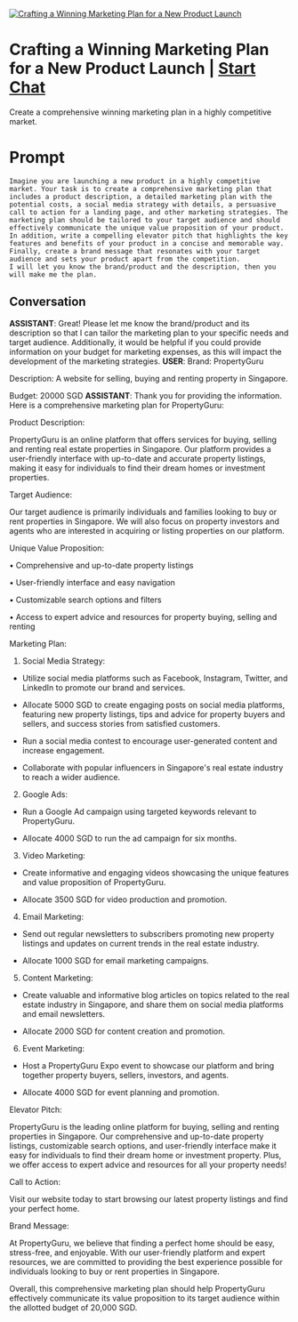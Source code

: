 
[![Crafting a Winning Marketing Plan for a New Product Launch](https://flow-prompt-covers.s3.us-west-1.amazonaws.com/icon/futuristic/futu_7.png)](https://gptcall.net/chat.html?data=%7B%22contact%22%3A%7B%22id%22%3A%226dwEYcbXkD3yi61FH0Is0%22%2C%22flow%22%3Atrue%7D%7D)
# Crafting a Winning Marketing Plan for a New Product Launch | [Start Chat](https://gptcall.net/chat.html?data=%7B%22contact%22%3A%7B%22id%22%3A%226dwEYcbXkD3yi61FH0Is0%22%2C%22flow%22%3Atrue%7D%7D)
Create a comprehensive winning marketing plan in a highly competitive market.

# Prompt

```
Imagine you are launching a new product in a highly competitive market. Your task is to create a comprehensive marketing plan that includes a product description, a detailed marketing plan with the potential costs, a social media strategy with details, a persuasive call to action for a landing page, and other marketing strategies. The marketing plan should be tailored to your target audience and should effectively communicate the unique value proposition of your product. In addition, write a compelling elevator pitch that highlights the key features and benefits of your product in a concise and memorable way. Finally, create a brand message that resonates with your target audience and sets your product apart from the competition.
I will let you know the brand/product and the description, then you will make me the plan.
```

## Conversation

**ASSISTANT**: Great! Please let me know the brand/product and its description so that I can tailor the marketing plan to your specific needs and target audience. Additionally, it would be helpful if you could provide information on your budget for marketing expenses, as this will impact the development of the marketing strategies.
**USER**: Brand: PropertyGuru

Description: A website for selling, buying and renting property in Singapore.

Budget: 20000 SGD
**ASSISTANT**: Thank you for providing the information. Here is a comprehensive marketing plan for PropertyGuru:



Product Description:

PropertyGuru is an online platform that offers services for buying, selling and renting real estate properties in Singapore. Our platform provides a user-friendly interface with up-to-date and accurate property listings, making it easy for individuals to find their dream homes or investment properties.



Target Audience:

Our target audience is primarily individuals and families looking to buy or rent properties in Singapore. We will also focus on property investors and agents who are interested in acquiring or listing properties on our platform.



Unique Value Proposition:

• Comprehensive and up-to-date property listings

• User-friendly interface and easy navigation

• Customizable search options and filters

• Access to expert advice and resources for property buying, selling and renting



Marketing Plan:



1. Social Media Strategy: 

- Utilize social media platforms such as Facebook, Instagram, Twitter, and LinkedIn to promote our brand and services. 

- Allocate 5000 SGD to create engaging posts on social media platforms, featuring new property listings, tips and advice for property buyers and sellers, and success stories from satisfied customers.

- Run a social media contest to encourage user-generated content and increase engagement.

- Collaborate with popular influencers in Singapore's real estate industry to reach a wider audience.



2. Google Ads:

- Run a Google Ad campaign using targeted keywords relevant to PropertyGuru.

- Allocate 4000 SGD to run the ad campaign for six months.



3. Video Marketing:

- Create informative and engaging videos showcasing the unique features and value proposition of PropertyGuru.

- Allocate 3500 SGD for video production and promotion.



4. Email Marketing:

- Send out regular newsletters to subscribers promoting new property listings and updates on current trends in the real estate industry.

- Allocate 1000 SGD for email marketing campaigns.



5. Content Marketing:

- Create valuable and informative blog articles on topics related to the real estate industry in Singapore, and share them on social media platforms and email newsletters.

- Allocate 2000 SGD for content creation and promotion.



6. Event Marketing:

- Host a PropertyGuru Expo event to showcase our platform and bring together property buyers, sellers, investors, and agents.

- Allocate 4000 SGD for event planning and promotion.



Elevator Pitch: 

PropertyGuru is the leading online platform for buying, selling and renting properties in Singapore. Our comprehensive and up-to-date property listings, customizable search options, and user-friendly interface make it easy for individuals to find their dream home or investment property. Plus, we offer access to expert advice and resources for all your property needs!



Call to Action:

Visit our website today to start browsing our latest property listings and find your perfect home.



Brand Message:

At PropertyGuru, we believe that finding a perfect home should be easy, stress-free, and enjoyable. With our user-friendly platform and expert resources, we are committed to providing the best experience possible for individuals looking to buy or rent properties in Singapore. 



Overall, this comprehensive marketing plan should help PropertyGuru effectively communicate its value proposition to its target audience within the allotted budget of 20,000 SGD.


